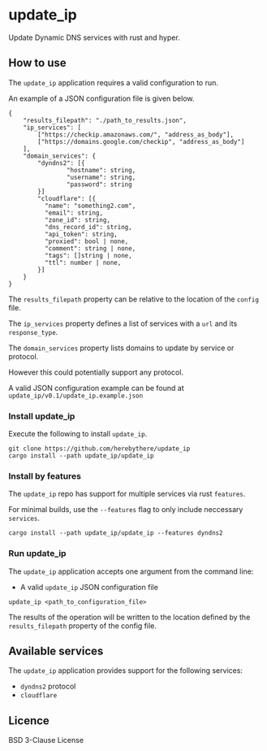 # update_ip

Update Dynamic DNS services with rust and hyper.

## How to use

The `update_ip` application requires a valid configuration to run.

An example of a JSON configuration file is given below.

```
{
	"results_filepath": "./path_to_results.json",
	"ip_services": [
		["https://checkip.amazonaws.com/", "address_as_body"],
		["https://domains.google.com/checkip", "address_as_body"]
	],
	"domain_services": {
		"dyndns2": [{
				"hostname": string,
				"username": string,
				"password": string
		}]
		"cloudflare": [{
		  "name": "something2.com",
		  "email": string,
		  "zone_id": string,
		  "dns_record_id": string,
		  "api_token": string,
		  "proxied": bool | none,
		  "comment": string | none,
		  "tags": []string | none,
		  "ttl": number | none,
		}]
	}
}
```

The `results_filepath` property can be relative to the location of the `config` file.

The `ip_services` property defines a list of services with a `url` and its `response_type`.

The `domain_services` property lists domains to update by service or protocol.

However this could potentially support any protocol.

A valid JSON configuration example can be found at
`update_ip/v0.1/update_ip.example.json`

### Install update_ip

Execute the following to install `update_ip`.

```
git clone https://github.com/herebythere/update_ip
cargo install --path update_ip/update_ip
```

### Install by features

The `update_ip` repo has support for multiple services via rust `features`.

For minimal builds, use the `--features` flag to only include neccessary `services`.

```
cargo install --path update_ip/update_ip --features dyndns2
```

### Run update_ip

The `update_ip` application accepts one argument from the command line:

- A valid `update_ip` JSON configuration file

```
update_ip <path_to_configuration_file>
```

The results of the operation will be written to the location defined by the `results_filepath` property of the config file.

## Available services

The `update_ip` application provides support for the following services:

- `dyndns2` protocol
- `cloudflare`

## Licence

BSD 3-Clause License
